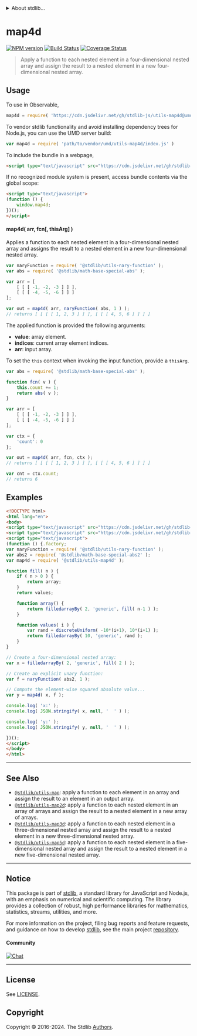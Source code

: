 <!--

@license Apache-2.0

Copyright (c) 2021 The Stdlib Authors.

Licensed under the Apache License, Version 2.0 (the "License");
you may not use this file except in compliance with the License.
You may obtain a copy of the License at

   http://www.apache.org/licenses/LICENSE-2.0

Unless required by applicable law or agreed to in writing, software
distributed under the License is distributed on an "AS IS" BASIS,
WITHOUT WARRANTIES OR CONDITIONS OF ANY KIND, either express or implied.
See the License for the specific language governing permissions and
limitations under the License.

-->


<details>
  <summary>
    About stdlib...
  </summary>
  <p>We believe in a future in which the web is a preferred environment for numerical computation. To help realize this future, we've built stdlib. stdlib is a standard library, with an emphasis on numerical and scientific computation, written in JavaScript (and C) for execution in browsers and in Node.js.</p>
  <p>The library is fully decomposable, being architected in such a way that you can swap out and mix and match APIs and functionality to cater to your exact preferences and use cases.</p>
  <p>When you use stdlib, you can be absolutely certain that you are using the most thorough, rigorous, well-written, studied, documented, tested, measured, and high-quality code out there.</p>
  <p>To join us in bringing numerical computing to the web, get started by checking us out on <a href="https://github.com/stdlib-js/stdlib">GitHub</a>, and please consider <a href="https://opencollective.com/stdlib">financially supporting stdlib</a>. We greatly appreciate your continued support!</p>
</details>

# map4d

[![NPM version][npm-image]][npm-url] [![Build Status][test-image]][test-url] [![Coverage Status][coverage-image]][coverage-url] <!-- [![dependencies][dependencies-image]][dependencies-url] -->

> Apply a function to each nested element in a four-dimensional nested array and assign the result to a nested element in a new four-dimensional nested array.

<!-- Section to include introductory text. Make sure to keep an empty line after the intro `section` element and another before the `/section` close. -->

<section class="intro">

</section>

<!-- /.intro -->

<!-- Package usage documentation. -->



<section class="usage">

## Usage

To use in Observable,

```javascript
map4d = require( 'https://cdn.jsdelivr.net/gh/stdlib-js/utils-map4d@umd/browser.js' )
```

To vendor stdlib functionality and avoid installing dependency trees for Node.js, you can use the UMD server build:

```javascript
var map4d = require( 'path/to/vendor/umd/utils-map4d/index.js' )
```

To include the bundle in a webpage,

```html
<script type="text/javascript" src="https://cdn.jsdelivr.net/gh/stdlib-js/utils-map4d@umd/browser.js"></script>
```

If no recognized module system is present, access bundle contents via the global scope:

```html
<script type="text/javascript">
(function () {
    window.map4d;
})();
</script>
```

#### map4d( arr, fcn\[, thisArg] )

Applies a function to each nested element in a four-dimensional nested array and assigns the result to a nested element in a new four-dimensional nested array.

```javascript
var naryFunction = require( '@stdlib/utils-nary-function' );
var abs = require( '@stdlib/math-base-special-abs' );

var arr = [
    [ [ [ -1, -2, -3 ] ] ],
    [ [ [ -4, -5, -6 ] ] ]
];

var out = map4d( arr, naryFunction( abs, 1 ) );
// returns [ [ [ [ 1, 2, 3 ] ] ], [ [ [ 4, 5, 6 ] ] ] ]
```

The applied function is provided the following arguments:

-   **value**: array element.
-   **indices**: current array element indices.
-   **arr**: input array.

To set the `this` context when invoking the input function, provide a `thisArg`.

<!-- eslint-disable no-invalid-this -->

```javascript
var abs = require( '@stdlib/math-base-special-abs' );

function fcn( v ) {
    this.count += 1;
    return abs( v );
}

var arr = [
    [ [ [ -1, -2, -3 ] ] ],
    [ [ [ -4, -5, -6 ] ] ]
];

var ctx = {
    'count': 0
};

var out = map4d( arr, fcn, ctx );
// returns [ [ [ [ 1, 2, 3 ] ] ], [ [ [ 4, 5, 6 ] ] ] ]

var cnt = ctx.count;
// returns 6
```

</section>

<!-- /.usage -->

<!-- Package usage notes. Make sure to keep an empty line after the `section` element and another before the `/section` close. -->

<section class="notes">

</section>

<!-- /.notes -->

<!-- Package usage examples. -->

<section class="examples">

## Examples

<!-- eslint no-undef: "error" -->

```html
<!DOCTYPE html>
<html lang="en">
<body>
<script type="text/javascript" src="https://cdn.jsdelivr.net/gh/stdlib-js/array-filled-by@umd/browser.js"></script>
<script type="text/javascript" src="https://cdn.jsdelivr.net/gh/stdlib-js/random-base-discrete-uniform@umd/browser.js"></script>
<script type="text/javascript">
(function () {.factory;
var naryFunction = require( '@stdlib/utils-nary-function' );
var abs2 = require( '@stdlib/math-base-special-abs2' );
var map4d = require( '@stdlib/utils-map4d' );

function fill( n ) {
    if ( n > 0 ) {
        return array;
    }
    return values;

    function array() {
        return filledarrayBy( 2, 'generic', fill( n-1 ) );
    }

    function values( i ) {
        var rand = discreteUniform( -10*(i+1), 10*(i+1) );
        return filledarrayBy( 10, 'generic', rand );
    }
}

// Create a four-dimensional nested array:
var x = filledarrayBy( 2, 'generic', fill( 2 ) );

// Create an explicit unary function:
var f = naryFunction( abs2, 1 );

// Compute the element-wise squared absolute value...
var y = map4d( x, f );

console.log( 'x:' );
console.log( JSON.stringify( x, null, '  ' ) );

console.log( 'y:' );
console.log( JSON.stringify( y, null, '  ' ) );

})();
</script>
</body>
</html>
```

</section>

<!-- /.examples -->

<!-- Section to include cited references. If references are included, add a horizontal rule *before* the section. Make sure to keep an empty line after the `section` element and another before the `/section` close. -->

<section class="references">

</section>

<!-- /.references -->

<!-- Section for related `stdlib` packages. Do not manually edit this section, as it is automatically populated. -->

<section class="related">

* * *

## See Also

-   <span class="package-name">[`@stdlib/utils-map`][@stdlib/utils/map]</span><span class="delimiter">: </span><span class="description">apply a function to each element in an array and assign the result to an element in an output array.</span>
-   <span class="package-name">[`@stdlib/utils-map2d`][@stdlib/utils/map2d]</span><span class="delimiter">: </span><span class="description">apply a function to each nested element in an array of arrays and assign the result to a nested element in a new array of arrays.</span>
-   <span class="package-name">[`@stdlib/utils-map3d`][@stdlib/utils/map3d]</span><span class="delimiter">: </span><span class="description">apply a function to each nested element in a three-dimensional nested array and assign the result to a nested element in a new three-dimensional nested array.</span>
-   <span class="package-name">[`@stdlib/utils-map5d`][@stdlib/utils/map5d]</span><span class="delimiter">: </span><span class="description">apply a function to each nested element in a five-dimensional nested array and assign the result to a nested element in a new five-dimensional nested array.</span>

</section>

<!-- /.related -->

<!-- Section for all links. Make sure to keep an empty line after the `section` element and another before the `/section` close. -->


<section class="main-repo" >

* * *

## Notice

This package is part of [stdlib][stdlib], a standard library for JavaScript and Node.js, with an emphasis on numerical and scientific computing. The library provides a collection of robust, high performance libraries for mathematics, statistics, streams, utilities, and more.

For more information on the project, filing bug reports and feature requests, and guidance on how to develop [stdlib][stdlib], see the main project [repository][stdlib].

#### Community

[![Chat][chat-image]][chat-url]

---

## License

See [LICENSE][stdlib-license].


## Copyright

Copyright &copy; 2016-2024. The Stdlib [Authors][stdlib-authors].

</section>

<!-- /.stdlib -->

<!-- Section for all links. Make sure to keep an empty line after the `section` element and another before the `/section` close. -->

<section class="links">

[npm-image]: http://img.shields.io/npm/v/@stdlib/utils-map4d.svg
[npm-url]: https://npmjs.org/package/@stdlib/utils-map4d

[test-image]: https://github.com/stdlib-js/utils-map4d/actions/workflows/test.yml/badge.svg?branch=main
[test-url]: https://github.com/stdlib-js/utils-map4d/actions/workflows/test.yml?query=branch:main

[coverage-image]: https://img.shields.io/codecov/c/github/stdlib-js/utils-map4d/main.svg
[coverage-url]: https://codecov.io/github/stdlib-js/utils-map4d?branch=main

<!--

[dependencies-image]: https://img.shields.io/david/stdlib-js/utils-map4d.svg
[dependencies-url]: https://david-dm.org/stdlib-js/utils-map4d/main

-->

[chat-image]: https://img.shields.io/gitter/room/stdlib-js/stdlib.svg
[chat-url]: https://app.gitter.im/#/room/#stdlib-js_stdlib:gitter.im

[stdlib]: https://github.com/stdlib-js/stdlib

[stdlib-authors]: https://github.com/stdlib-js/stdlib/graphs/contributors

[umd]: https://github.com/umdjs/umd
[es-module]: https://developer.mozilla.org/en-US/docs/Web/JavaScript/Guide/Modules

[deno-url]: https://github.com/stdlib-js/utils-map4d/tree/deno
[umd-url]: https://github.com/stdlib-js/utils-map4d/tree/umd
[esm-url]: https://github.com/stdlib-js/utils-map4d/tree/esm
[branches-url]: https://github.com/stdlib-js/utils-map4d/blob/main/branches.md

[stdlib-license]: https://raw.githubusercontent.com/stdlib-js/utils-map4d/main/LICENSE

<!-- <related-links> -->

[@stdlib/utils/map]: https://github.com/stdlib-js/utils-map/tree/umd

[@stdlib/utils/map2d]: https://github.com/stdlib-js/utils-map2d/tree/umd

[@stdlib/utils/map3d]: https://github.com/stdlib-js/utils-map3d/tree/umd

[@stdlib/utils/map5d]: https://github.com/stdlib-js/utils-map5d/tree/umd

<!-- </related-links> -->

</section>

<!-- /.links -->
